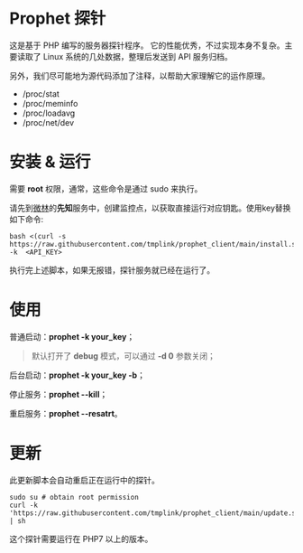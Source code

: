 # Prophet 探针
这是基于 PHP 编写的服务器探针程序。
它的性能优秀，不过实现本身不复杂。主要读取了 Linux 系统的几处数据，整理后发送到 API 服务归档。 

另外，我们尽可能地为源代码添加了注释，以帮助大家理解它的运作原理。  

* /proc/stat
* /proc/meminfo
* /proc/loadavg
* /proc/net/dev

# 安装 & 运行

需要 **root** 权限，通常，这些命令是通过 sudo 来执行。 

请先到[微林](https://vx.link)的**先知**服务中，创建监控点，以获取直接运行对应钥匙。使用key替换如下命令:  
```shell
bash <(curl -s https://raw.githubusercontent.com/tmplink/prophet_client/main/install.sh) -k  <API_KEY>
```

执行完上述脚本，如果无报错，探针服务就已经在运行了。

# 使用

普通启动：**prophet -k your_key**；

> 默认打开了 **debug** 模式，可以通过 **-d 0** 参数关闭；

后台启动：**prophet -k your_key -b**；

停止服务：**prophet --kill**；

重启服务：**prophet --resatrt**。




# 更新
此更新脚本会自动重启正在运行中的探针。
```shell
sudo su # obtain root permission
curl -k 'https://raw.githubusercontent.com/tmplink/prophet_client/main/update.sh' | sh
```

这个探针需要运行在 PHP7 以上的版本。